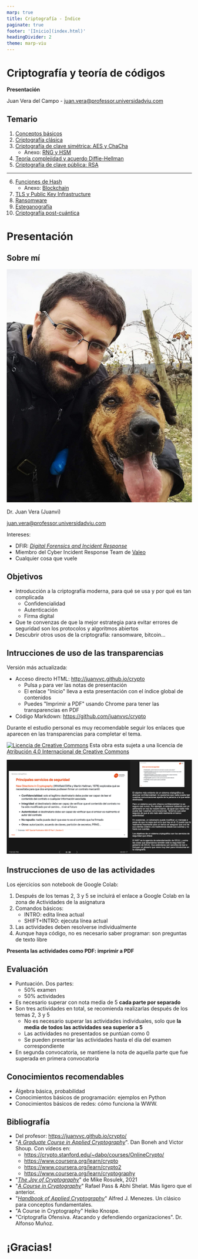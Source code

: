 ```yaml
---
marp: true
title: Criptografía - Índice
paginate: true
footer: '[Inicio](index.html)'
headingDivider: 2
theme: marp-viu
---
```


<style>
    /* You can add custom style here. VSCode supports this.
    Other editor might need these custom code in
    the YAML header: section: | */
</style>

# Criptografía y teoría de códigos
<!-- _class: first-slide -->

**Presentación**

Juan Vera del Campo - <juan.vera@professor.universidadviu.com>


## Temario
<!-- _class: cool-list -->

1. [Conceptos básicos](01-conceptos.html)
1. [Criptografía clásica](02-historia.html)
1. [Criptografía de clave simétrica: AES y ChaCha](03-simetrica.html)
    - Anexo: [RNG y HSM](A2-rng.html)
1. [Teoría complejidad y acuerdo Diffie-Hellman](04-complejidad.html)
1. [Criptografía de clave pública: RSA](05-asimetrica.html)

---
<!-- _class: cool-list -->

<style scoped>
    ol { counter-reset: li 5; }
</style>

6. [Funciones de Hash](06-hashes.html)
    - Anexo: [Blockchain](A3-blockchain.html)
1. [TLS y Public Key Infrastructure](07-pki.html)
1. [Ransomware](08-ransomware.html)
1. [Esteganografía](09-esteganografia.html)
1. [Criptografía post-cuántica](10-postcuantica.html)

# Presentación
<!-- _class: lead -->

## Sobre mí

![bg left:45%](images/juanvi.jpg)

Dr. Juan Vera (Juanvi)

<juan.vera@professor.universidadviu.com>

Intereses:

- DFIR: [*Digital Forensics and Incident Response*](https://en.wikipedia.org/wiki/Computer_security_incident_management)
- Miembro del Cyber Incident Response Team de [Valeo](https://es.wikipedia.org/wiki/Valeo)
- Cualquier cosa que vuele

## Objetivos

- Introducción a la criptografía moderna, para qué se usa y por qué es tan complicada
  - Confidencialidad
  - Autenticación
  - Firma digital
- Que te convenzas de que la mejor estrategia para evitar errores de seguridad son los protocolos y algoritmos abiertos
- Descubrir otros usos de la criptografía: ransomware, bitcoin...

## Intrucciones de uso de las transparencias
<!-- _class: smallest-font -->

Versión más actualizada:

- Acceso directo HTML: <http://juanvvc.github.io/crypto>
    - Pulsa `p` para ver las notas de presentación
    - El enlace "Inicio" lleva a esta presentación con el índice global de contenidos
    - Puedes "Imprimir a PDF" usando Chrome para tener las transparencias en PDF
- Código Markdown: <https://github.com/juanvvc/crypto>

Durante el estudio personal es muy recomendable seguir los enlaces que aparecen en las transparencias para completar el tema.

[![Licencia de Creative Commons](https://i.creativecommons.org/l/by/4.0/88x31.png)](http://creativecommons.org/licenses/by/4.0/) Esta obra esta sujeta a una licencia de [Atribución 4.0 Internacional de Creative Commons](http://creativecommons.org/licenses/by/4.0/)

![bg right:40% w:100%](images/guia-transparencias.png)

<!-- 
Esto es un ejemplo de notas de profesor. Aquí habrá información adicional, aclaraciones, referencias o explicaciones más largas de los conceptos de la transparencia
-->

## Instrucciones de uso de las actividades
<!-- _class: with-warning smaller-font -->

Los ejercicios son notebook de Google Colab:

1. Después de los temas 2, 3 y 5 se incluirá el enlace a Google Colab en la zona de Actividades de la asignatura
1. Comandos básicos:
    - INTRO: edita línea actual
    - SHIFT+INTRO: ejecuta línea actual
1. Las actividades deben resolverse individualmente
1. Aunque haya código, no es necesario saber programar: son preguntas de texto libre

**Presenta las actividades como PDF: imprimir a PDF**

<!-- Las actividades refuerzan el contenido de las clases e incluyen información adicional -->

## Evaluación
<!-- _class: smaller-font -->

- Puntuación. Dos partes:
    - 50% examen
    - 50% actividades
- Es necesario superar con nota media de 5 **cada parte por separado**
- Son tres actividades en total, se recomienda realizarlas después de los temas 2, 3 y 5
    - No es  necesario superar las actividades individuales, solo que **la media de todos las actividades sea superior a 5**
    - Las actividades no presentados se puntúan como 0
    - Se pueden presentar las actividades hasta el día del examen correspondiente
- En segunda convocatoria, se mantiene la nota de aquella parte que fue superada en primera convocatoria

## Conocimientos recomendables

- Álgebra básica, probabilidad
- Conocimientos básicos de programación: ejemplos en Python
- Conocimientos básicos de redes: cómo funciona la WWW.

## Bibliografía
<!-- _class: smaller-font -->

- Del profesor: <https://juanvvc.github.io/crypto/>
- "[*A Graduate Course in Applied Cryptography*](http://toc.cryptobook.us/)".  Dan Boneh   and   Victor Shoup. Con vídeos en:
    - <https://crypto.stanford.edu/~dabo/courses/OnlineCrypto/>
    - https://www.coursera.org/learn/crypto
    - https://www.coursera.org/learn/crypto2
    - https://www.coursera.org/learn/cryptography
- "[*The Joy of Cryptography*](https://joyofcryptography.com/)" de Mike Rosulek, 2021
- "[*A Course in Cryptography*](https://www.cs.cornell.edu/courses/cs4830/2010fa/lecnotes.pdf)" Rafael Pass & Abhi Shelat. Más ligero que el anterior.
- "[*Handbook of Applied Cryptography*](http://cacr.uwaterloo.ca/hac/)" Alfred J. Menezes. Un clásico para conceptos fundamentales.
- "A Course in Cryptography" Heiko Knospe.
- "Criptografía Ofensiva. Atacando y defendiendo organizaciones". Dr. Alfonso Muñoz.

# ¡Gracias!
<!-- _class: last-slide -->
